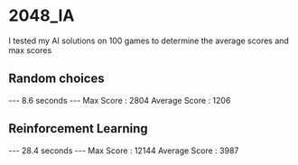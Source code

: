 # 2048_IA

I tested my AI solutions on 100 games to determine the average scores and max scores

## Random choices 

--- 8.6 seconds ---
Max Score :  2804
Average Score :  1206

## Reinforcement Learning

--- 28.4 seconds ---
Max Score :  12144
Average Score :  3987
